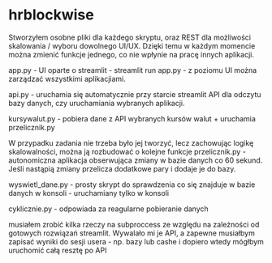 ﻿# hrblockwise

Stworzyłem osobne pliki dla każdego skryptu, oraz REST dla możliwości skalowania / wyboru dowolnego UI/UX.
Dzięki temu w każdym momencie można zmienić funkcje jednego, co nie wpłynie na pracę innych aplikacji.

app.py - UI oparte o streamlit - streamlit run app.py - z poziomu UI można zarządzać wszystkimi aplikacjiami.  

api.py - uruchamia się automatycznie przy starcie streamlit API dla odczytu bazy danych, czy uruchamiania wybranych aplikacji.

kursywalut.py - pobiera dane z API wybranych kursów walut + uruchamia przelicznik.py

W przypadku zadania nie trzeba było jej tworzyć, lecz zachowując logikę skalowalności, można ją rozbudować o kolejne funkcje
przelicznik.py - autonomiczna aplikacja obserwująca zmiany w bazie danych co 60 sekund. Jeśli nastąpią zmiany <pobranie nowych danych> przelicza dodatkowe pary i dodaje je do bazy.

wyswietl_dane.py - prosty skrypt do sprawdzenia co się znajduje w bazie danych w konsoli - uruchamiany tylko w konsoli

cyklicznie.py - odpowiada za reagularne pobieranie danych

musiałem zrobić kilka rzeczy na subproccess ze względu na zależności od gotowych rozwiązań streamlit. Wywalało mi je API, a zapewne musiałbym zapisać wyniki do sesji usera - np. bazy lub cashe i dopiero wtedy mógłbym uruchomić całą resztę po API
